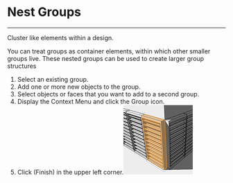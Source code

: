 # Nest Groups

----

Cluster like elements within a design.

You can treat groups as container elements, within which other smaller groups live. These nested groups can be used to create larger group structures

1. Select an existing group.
2. Add one or more new objects to the group.
3. Select objects or faces that you want to add to a second group.
4. Display the Context Menu and click the Group icon.
5. Click (Finish) in the upper left corner.![](Images/GUID-8FC20E8B-8988-4F0D-B79A-D18B5FA00134-low.png)
